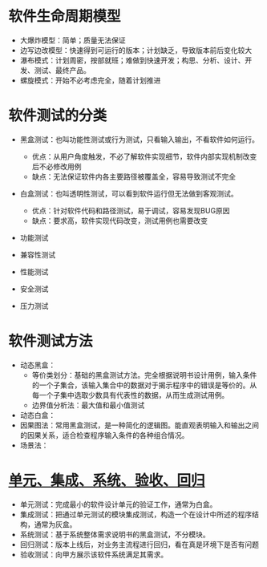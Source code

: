 # 软件生命周期模型

* 大爆炸模型：简单；质量无法保证
* 边写边改模型：快速得到可运行的版本；计划缺乏，导致版本前后变化较大
* 瀑布模式：计划周密，按部就班；难做到快速开发；构思、分析、设计、开发、测试、最终产品。
* 螺旋模式：开始不必考虑完全，随着计划推进

# 软件测试的分类

* 黑盒测试：也叫功能性测试或行为测试，只看输入输出，不看软件如何运行。
  * 优点：从用户角度触发，不必了解软件实现细节，软件内部实现机制改变后不必修改用例
  * 缺点：无法保证软件内各主要路径被覆盖全，容易导致测试不完全
* 白盒测试：也叫透明性测试，可以看到软件运行但无法做到客观测试。
  * 优点：针对软件代码和路径测试，易于调试，容易发现BUG原因
  * 缺点：要求高，软件实现代码改变，测试用例也需要改变

* 功能测试
* 兼容性测试
* 性能测试
* 安全测试
* 压力测试

# 软件测试方法

* 动态黑盒：
  * 等价类划分：基础的黑盒测试方法。完全根据说明书设计用例，输入条件的一个子集合，该输入集合中的数据对于揭示程序中的错误是等价的。从每一个子集中选取少数具有代表性的数据，从而生成测试用例。
  * 边界值分析法：最大值和最小值测试
* 动态白盒：
* 因果图法：常用黑盒测试，是一种简化的逻辑图。能直观表明输入和输出之间的因果关系，适合检查程序输入条件的各种组合情况。
* 场景法：

# [单元、集成、系统、验收、回归](https://blog.csdn.net/m0_57315623/article/details/125624839)

* 单元测试：完成最小的软件设计单元的验证工作，通常为白盒。
* 集成测试：把通过单元测试的模块集成测试，构造一个在设计中所述的程序结构，通常为灰盒。
* 系统测试：基于系统整体需求说明书的黑盒测试，不分模块。
* 回归测试：版本上线后，对业务主流程进行回归，看在真是环境下是否有问题
* 验收测试：向甲方展示该软件系统满足其需求。

